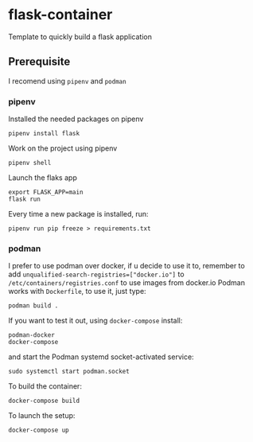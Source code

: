 # flask-container
Template to quickly build a flask application

## Prerequisite

I recomend using `pipenv` and `podman`

### pipenv

Installed the needed packages on pipenv

    pipenv install flask

Work on the project using pipenv

    pipenv shell

Launch the flaks app

    export FLASK_APP=main
    flask run

Every time a new package is installed, run:

    pipenv run pip freeze > requirements.txt

### podman

I prefer to use podman over docker, if u decide to use it to, remember to add `unqualified-search-registries=["docker.io"]` to `/etc/containers/registries.conf` to use images from docker.io
Podman works with `Dockerfile`, to use it, just type:

    podman build .

If you want to test it out, using `docker-compose` install:

    podman-docker
    docker-compose

and start the Podman systemd socket-activated service: 

    sudo systemctl start podman.socket

To build the container:

    docker-compose build

To launch the setup:

    docker-compose up